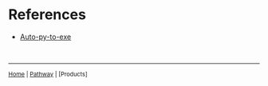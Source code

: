 # References

- [Auto-py-to-exe](https://github.com/brentvollebregt/auto-py-to-exe)

<br>

---

<sup>[Home] | [Pathway] | [Products]</sup>

[Home]:https://github.com/ry4nyeo/python
[Pathway]:https://github.com/ry4nyeo/python/blob/main/pages/pathway.md
[Pipeline]:https://github.com/ry4nyeo/python/blob/main/pages/products.md
[<sup>·</sup>]: #